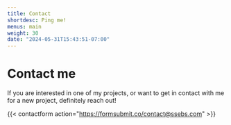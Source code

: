 ```yaml
---
title: Contact
shortdesc: Ping me!
menus: main
weight: 30
date: "2024-05-31T15:43:51-07:00"
---
```


# Contact me
If you are interested in one of my projects, or want to get in contact with me for a new project, definitely reach out!

{{< contactform action="https://formsubmit.co/contact@ssebs.com" >}}
